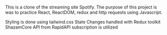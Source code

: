 This is a clone of the streaming site Spotify.
The purpose of this project is was to practice React, ReactDOM, redux and http requests using Javascript.

Styling is done using tailwind.css
State Changes handled with Redux toolkit
ShazamCore API from RapidAPI subscription is utilized
